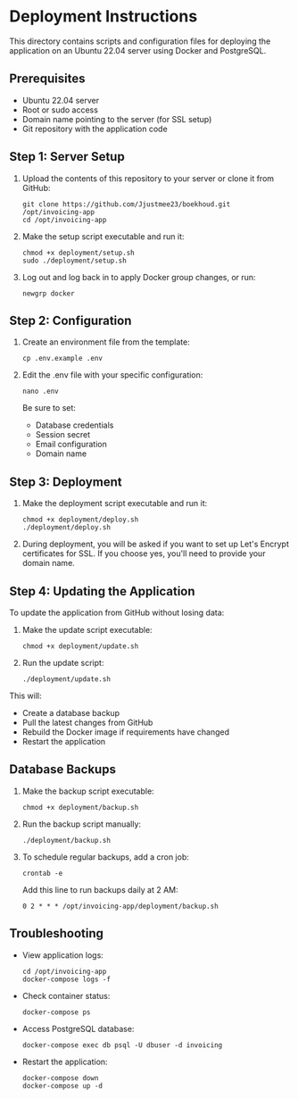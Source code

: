 # Deployment Instructions

This directory contains scripts and configuration files for deploying the application on an Ubuntu 22.04 server using Docker and PostgreSQL.

## Prerequisites

- Ubuntu 22.04 server
- Root or sudo access
- Domain name pointing to the server (for SSL setup)
- Git repository with the application code

## Step 1: Server Setup

1. Upload the contents of this repository to your server or clone it from GitHub:
   ```
   git clone https://github.com/Jjustmee23/boekhoud.git /opt/invoicing-app
   cd /opt/invoicing-app
   ```

2. Make the setup script executable and run it:
   ```
   chmod +x deployment/setup.sh
   sudo ./deployment/setup.sh
   ```

3. Log out and log back in to apply Docker group changes, or run:
   ```
   newgrp docker
   ```

## Step 2: Configuration

1. Create an environment file from the template:
   ```
   cp .env.example .env
   ```

2. Edit the .env file with your specific configuration:
   ```
   nano .env
   ```

   Be sure to set:
   - Database credentials
   - Session secret
   - Email configuration 
   - Domain name

## Step 3: Deployment

1. Make the deployment script executable and run it:
   ```
   chmod +x deployment/deploy.sh
   ./deployment/deploy.sh
   ```

2. During deployment, you will be asked if you want to set up Let's Encrypt certificates for SSL. If you choose yes, you'll need to provide your domain name.

## Step 4: Updating the Application

To update the application from GitHub without losing data:

1. Make the update script executable:
   ```
   chmod +x deployment/update.sh
   ```

2. Run the update script:
   ```
   ./deployment/update.sh
   ```

This will:
- Create a database backup
- Pull the latest changes from GitHub
- Rebuild the Docker image if requirements have changed
- Restart the application

## Database Backups

1. Make the backup script executable:
   ```
   chmod +x deployment/backup.sh
   ```

2. Run the backup script manually:
   ```
   ./deployment/backup.sh
   ```

3. To schedule regular backups, add a cron job:
   ```
   crontab -e
   ```

   Add this line to run backups daily at 2 AM:
   ```
   0 2 * * * /opt/invoicing-app/deployment/backup.sh
   ```

## Troubleshooting

- View application logs:
  ```
  cd /opt/invoicing-app
  docker-compose logs -f
  ```

- Check container status:
  ```
  docker-compose ps
  ```

- Access PostgreSQL database:
  ```
  docker-compose exec db psql -U dbuser -d invoicing
  ```

- Restart the application:
  ```
  docker-compose down
  docker-compose up -d
  ```